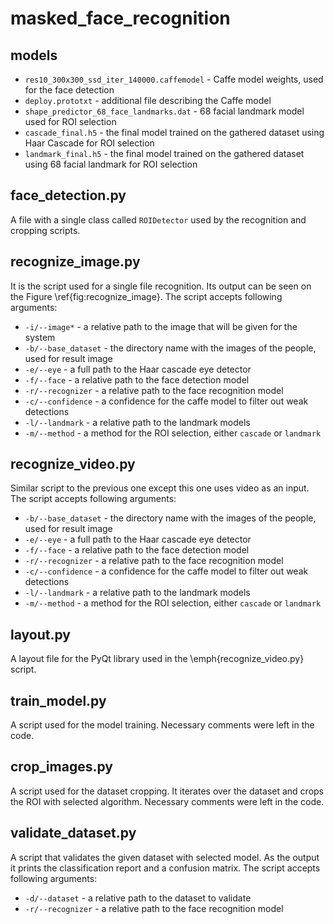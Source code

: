 # masked_face_recognition

## models

- `res10_300x300_ssd_iter_140000.caffemodel` - Caffe model weights, used for the face detection
- `deploy.prototxt` - additional file describing the Caffe model
- `shape_predictor_68_face_landmarks.dat` - 68 facial landmark model used for ROI selection
- `cascade_final.h5` - the final model trained on the gathered dataset using Haar Cascade for ROI selection
- `landmark_final.h5` - the final model trained on the gathered dataset using 68 facial landmark for ROI selection

## face_detection.py

A file with a single class called `ROIDetector` used by the recognition and cropping scripts.

## recognize_image.py

It is the script used for a single file recognition. Its output can be seen on the Figure \ref{fig:recognize_image}. The script accepts following arguments:

- `-i/--image*` - a relative path to the image that will be given for the system
- `-b/--base_dataset` - the directory name with the images of the people, used for result image
- `-e/--eye` - a full path to the Haar cascade eye detector
- `-f/--face` - a relative path to the face detection model
- `-r/--recognizer` - a relative path to the face recognition model
- `-c/--confidence` - a confidence for the caffe model to filter out weak detections
- `-l/--landmark` - a relative path to the landmark models
- `-m/--method` - a method for the ROI selection, either `cascade` or `landmark`

## recognize_video.py

Similar script to the previous one except this one uses video as an input. The script accepts following arguments:

- `-b/--base_dataset` - the directory name with the images of the people, used for result image
- `-e/--eye` - a full path to the Haar cascade eye detector
- `-f/--face` - a relative path to the face detection model
- `-r/--recognizer` - a relative path to the face recognition model
- `-c/--confidence` - a confidence for the caffe model to filter out weak detections
- `-l/--landmark` - a relative path to the landmark models
- `-m/--method` - a method for the ROI selection, either `cascade` or `landmark`

## layout.py

A layout file for the PyQt library used in the \emph{recognize_video.py} script.

## train_model.py

A script used for the model training. Necessary comments were left in the code.

## crop_images.py

A script used for the dataset cropping. It iterates over the dataset and crops the ROI with selected algorithm. Necessary comments were left in the code.

## validate_dataset.py

A script that validates the given dataset with selected model. As the output it prints the classification report and a confusion matrix. The script accepts following arguments:

- `-d/--dataset` - a relative path to the dataset to validate
- `-r/--recognizer` - a relative path to the face recognition model
